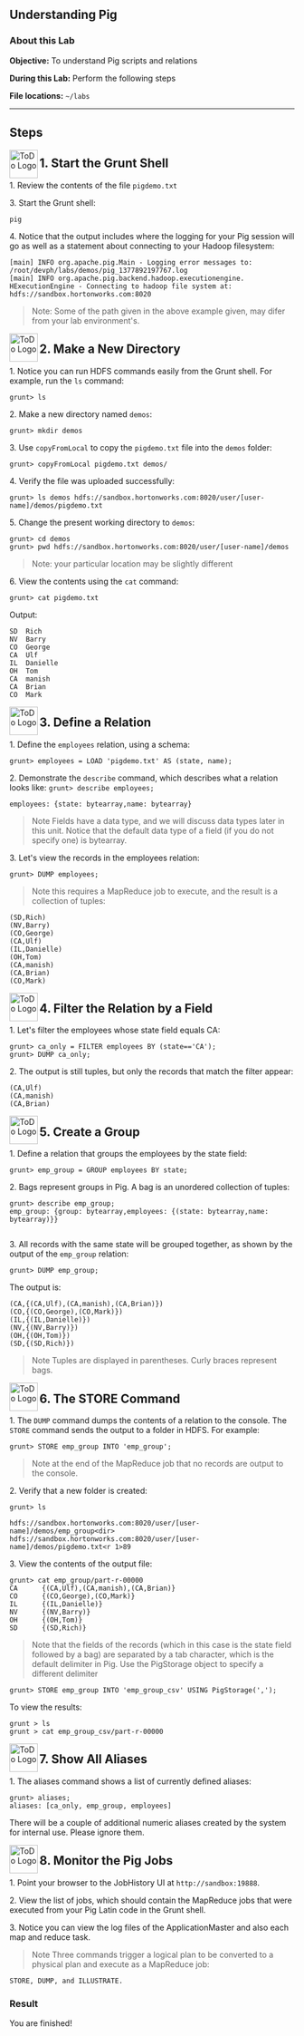 ## Understanding Pig

### About this Lab

**Objective:** To understand Pig scripts and relations

**During this Lab:**  Perform the following steps

**File locations:** `~/labs`

---
Steps
-----


<!--STEP-->

<img src="https://user-images.githubusercontent.com/558905/40613898-7a6c70d6-624e-11e8-9178-7bde851ac7bd.png" align="left" width="50" height="50" title="ToDo Logo" />
<h2>1. Start the Grunt Shell</h2>


1\.  Review the contents of the file `pigdemo.txt`

3\.  Start the Grunt shell:

```
pig
```

4\. Notice that the output includes where the logging for your Pig session will go as well as a statement about connecting to your Hadoop filesystem:

```
[main] INFO org.apache.pig.Main - Logging error messages to: /root/devph/labs/demos/pig_1377892197767.log
[main] INFO org.apache.pig.backend.hadoop.executionengine. HExecutionEngine - Connecting to hadoop file system at: hdfs://sandbox.hortonworks.com:8020
```

> Note: Some of the path given in the above example given, may difer from your lab environment's. 

<!--STEP-->

<img src="https://user-images.githubusercontent.com/558905/40613898-7a6c70d6-624e-11e8-9178-7bde851ac7bd.png" align="left" width="50" height="50" title="ToDo Logo" />
<h2>2. Make a New Directory</h2>

1\. Notice you can run HDFS commands easily from the Grunt shell. For example, run the `ls` command:

```
grunt> ls
```

2\.  Make a new directory named `demos`:

```
grunt> mkdir demos
```

3\.  Use `copyFromLocal` to copy the `pigdemo.txt` file into the `demos` folder:

```
grunt> copyFromLocal pigdemo.txt demos/
```

4\.  Verify the file was uploaded successfully:
```
grunt> ls demos hdfs://sandbox.hortonworks.com:8020/user/[user-name]/demos/pigdemo.txt
```

5\.  Change the present working directory to `demos`:

```
grunt> cd demos
grunt> pwd hdfs://sandbox.hortonworks.com:8020/user/[user-name]/demos
```
> Note: your particular location may be slightly different

6\.  View the contents using the `cat` command:

```
grunt> cat pigdemo.txt 
```

Output:

```
SD  Rich
NV  Barry
CO  George
CA  Ulf
IL  Danielle 
OH  Tom
CA  manish 
CA  Brian
CO  Mark
```



<!--STEP-->

<img src="https://user-images.githubusercontent.com/558905/40613898-7a6c70d6-624e-11e8-9178-7bde851ac7bd.png" align="left" width="50" height="50" title="ToDo Logo" />
<h2>3. Define a Relation</h2>

1\.  Define the `employees` relation, using a schema:

```
grunt> employees = LOAD 'pigdemo.txt' AS (state, name);
```

2\. Demonstrate the `describe` command, which describes what a relation looks like: `grunt> describe employees;`

```
employees: {state: bytearray,name: bytearray}
```

> Note  Fields have a data type, and we will discuss data types later in this unit. Notice that the default data type of a field (if you do not specify one) is bytearray.

3\.  Let's view the records in the employees relation:

```
grunt> DUMP employees;
```

> Note  this requires a MapReduce job to execute, and the result is a collection of tuples:

```
(SD,Rich) 
(NV,Barry) 
(CO,George) 
(CA,Ulf)
(IL,Danielle) 
(OH,Tom)
(CA,manish) 
(CA,Brian) 
(CO,Mark)
```


<!--STEP-->

<img src="https://user-images.githubusercontent.com/558905/40613898-7a6c70d6-624e-11e8-9178-7bde851ac7bd.png" align="left" width="50" height="50" title="ToDo Logo" />
<h2>4. Filter the Relation by a Field</h2>

1\.  Let's filter the employees whose state field equals CA:

```
grunt> ca_only = FILTER employees BY (state=='CA'); 
grunt> DUMP ca_only; 
```

2\.  The output is still tuples, but only the records that match the filter appear:

```
(CA,Ulf) 
(CA,manish) 
(CA,Brian) 
```


<!--STEP-->

<img src="https://user-images.githubusercontent.com/558905/40613898-7a6c70d6-624e-11e8-9178-7bde851ac7bd.png" align="left" width="50" height="50" title="ToDo Logo" />
<h2>5. Create a Group</h2>

1\.  Define a relation that groups the employees by the state field:

```
grunt> emp_group = GROUP employees BY state;
```

2\.  Bags represent groups in Pig. A bag is an unordered collection of tuples:

```
grunt> describe emp_group;
emp_group: {group: bytearray,employees: {(state: bytearray,name: bytearray)}}
 
```

3\. All records with the same state will be grouped together, as shown by the output of the `emp_group` relation:

```
grunt> DUMP emp_group;
```

The output is:
```
(CA,{(CA,Ulf),(CA,manish),(CA,Brian)}) 
(CO,{(CO,George),(CO,Mark)}) 
(IL,{(IL,Danielle)})
(NV,{(NV,Barry)})
(OH,{(OH,Tom)}) 
(SD,{(SD,Rich)})
```

> Note  Tuples are displayed in parentheses. Curly braces represent bags.


<!--STEP-->

<img src="https://user-images.githubusercontent.com/558905/40613898-7a6c70d6-624e-11e8-9178-7bde851ac7bd.png" align="left" width="50" height="50" title="ToDo Logo" />
<h2>6. The STORE Command</h2>

1\.  The `DUMP` command dumps the contents of a relation to the console. The `STORE` command sends the output to a folder in HDFS. For example:

```
grunt> STORE emp_group INTO 'emp_group';
```

> Note  at the end of the MapReduce job that no records are output to the console.

2\.  Verify that a new folder is created:

```
grunt> ls

hdfs://sandbox.hortonworks.com:8020/user/[user-name]/demos/emp_group<dir> 
hdfs://sandbox.hortonworks.com:8020/user/[user-name]/demos/pigdemo.txt<r 1>89
```

3\.  View the contents of the output file:

```
grunt> cat emp_group/part-r-00000
CA      {(CA,Ulf),(CA,manish),(CA,Brian)} 
CO      {(CO,George),(CO,Mark)}
IL      {(IL,Danielle)}
NV      {(NV,Barry)}
OH      {(OH,Tom)}
SD      {(SD,Rich)}
```

> Note  that the fields of the records (which in this case is the state field followed by a bag) are separated by a tab character, which is the default delimiter in Pig. Use the PigStorage object to specify a different delimiter

```
grunt> STORE emp_group INTO 'emp_group_csv' USING PigStorage(',');
```

To view the results:

```
grunt > ls
grunt > cat emp_group_csv/part-r-00000
```


<!--STEP-->

<img src="https://user-images.githubusercontent.com/558905/40613898-7a6c70d6-624e-11e8-9178-7bde851ac7bd.png" align="left" width="50" height="50" title="ToDo Logo" />
<h2>7. Show All Aliases</h2>

1\.  The aliases command shows a list of currently defined aliases:

```
grunt> aliases;
aliases: [ca_only, emp_group, employees]
```

There will be a couple of additional numeric aliases created by the system for internal use. Please ignore them.



<!--STEP-->

<img src="https://user-images.githubusercontent.com/558905/40613898-7a6c70d6-624e-11e8-9178-7bde851ac7bd.png" align="left" width="50" height="50" title="ToDo Logo" />
<h2>8. Monitor the Pig Jobs</h2>

1\.  Point your browser to the JobHistory UI at `http://sandbox:19888`.

2\.  View the list of jobs, which should contain the MapReduce jobs that were executed from your Pig Latin code in the Grunt shell.

3\.  Notice you can view the log files of the ApplicationMaster and also each map and reduce task.

> Note  Three commands trigger a logical plan to be converted to a physical plan and execute as a MapReduce job: 

```
STORE, DUMP, and ILLUSTRATE.
```

### Result

You are finished!
